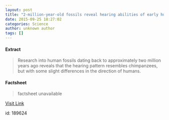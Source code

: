 ```yaml
---
layout: post
title: "2-million-year-old fossils reveal hearing abilities of early humans"
date: 2015-09-25 18:27:02
categories: Science
author: unknown author
tags: []
---
```



#### Extract
>Research into human fossils dating back to approximately two million years ago reveals that the hearing pattern resembles chimpanzees, but with some slight differences in the direction of humans. 

#### Factsheet
>factsheet unavailable

[Visit Link](http://www.sciencedaily.com/releases/2015/09/150925142702.htm)

id:  189624
